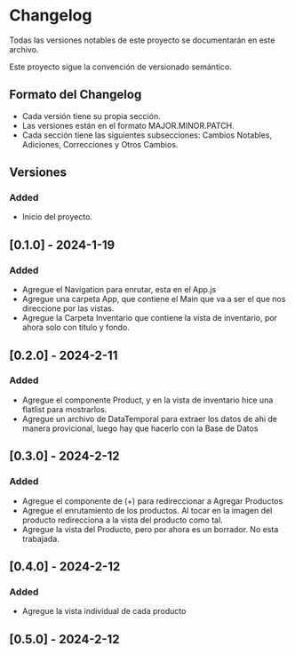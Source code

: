 # Changelog

Todas las versiones notables de este proyecto se documentarán en este archivo.

Este proyecto sigue la convención de versionado semántico.

## Formato del Changelog

- Cada versión tiene su propia sección.
- Las versiones están en el formato MAJOR.MINOR.PATCH.
- Cada sección tiene las siguientes subsecciones: Cambios Notables, Adiciones, Correcciones y Otros Cambios.

## Versiones

### Added

- Inicio del proyecto.

## [0.1.0] - 2024-1-19

### Added

- Agregue el Navigation para enrutar, esta en el App.js
- Agregue una carpeta App, que contiene el Main que va a ser el que nos direccione por las vistas.
- Agregue la Carpeta Inventario que contiene la vista de inventario, por ahora solo con titulo y fondo.

## [0.2.0] - 2024-2-11

### Added

- Agregue el componente Product, y en la vista de inventario hice una flatlist para mostrarlos.
- Agregue un archivo de DataTemporal para extraer los datos de ahi de manera provicional, 
  luego hay que hacerlo con la Base de Datos

## [0.3.0] - 2024-2-12

### Added

- Agregue el componente de (+) para redireccionar a Agregar Productos
- Agregue el enrutamiento de los productos. Al tocar en la imagen del producto
  redirecciona a la vista del producto como tal.
- Agregue la vista del Producto, pero por ahora es un borrador. No esta trabajada.

## [0.4.0] - 2024-2-12

### Added

- Agregue la vista individual de cada producto

## [0.5.0] - 2024-2-12